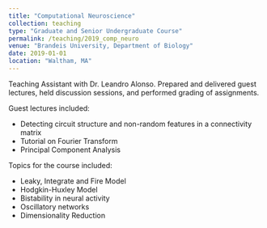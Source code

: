 ```yaml
---
title: "Computational Neuroscience"
collection: teaching
type: "Graduate and Senior Undergraduate Course"
permalink: /teaching/2019_comp_neuro
venue: "Brandeis University, Department of Biology"
date: 2019-01-01
location: "Waltham, MA"
---
```


Teaching Assistant with Dr. Leandro Alonso.
Prepared and delivered guest lectures, held discussion sessions, and performed grading of assignments.

Guest lectures included:
- Detecting circuit structure and non-random features in a connectivity matrix
- Tutorial on Fourier Transform
- Principal Component Analysis

Topics for the course included:
- Leaky, Integrate and Fire Model
- Hodgkin-Huxley Model
- Bistability in neural activity
- Oscillatory networks
- Dimensionality Reduction

